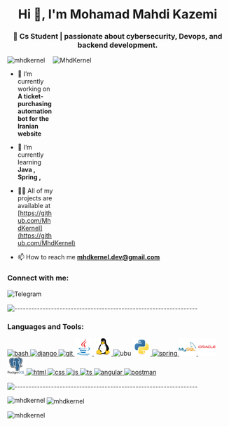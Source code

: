 <h1 align="center">Hi 👋, I'm Mohamad Mahdi Kazemi</h1>
<h3 align="center">🔧 Cs Student | passionate about cybersecurity, Devops, and backend development.</h3>

<img align="right" alt="MhdKernel" width=400 height=400 src="https://user-images.githubusercontent.com/74038190/212750996-938b257b-266c-45a7-9af7-655341c0f58b.gif">
<p align="left"> <img src="https://komarev.com/ghpvc/?username=mhdkernel&label=Profile%20views&color=0e75b6&style=flat" alt="mhdkernel" /> </p>

- 🔭 I’m currently working on **A ticket-purchasing automation bot for the Iranian website**

- 🌱 I’m currently learning **Java , Spring ,**

- 👨‍💻 All of my projects are available at [https://github.com/MhdKernel](https://github.com/MhdKernel)

- 📫 How to reach me **mhdkernel.dev@gmail.com**


<h3 align="left">Connect with me:</h3>
<p align="left">
  <a href="https://t.me/XxXRinmorikateXxX" target="_blank" rel="noreferrer" style="text-decoration: none;">
    <img src="https://cdn.worldvectorlogo.com/logos/telegram-2019-logo.svg" alt="Telegram" width="40" height="40" style="vertical-align: middle;"/>
  </a>
</p>

<img align="center" alt="-----------------------------------------------------------------" src="https://user-images.githubusercontent.com/74038190/212284100-561aa473-3905-4a80-b561-0d28506553ee.gif">
<h3 align="left">Languages and Tools:</h3>
<p align="left"> <a href="https://www.gnu.org/software/bash/" target="_blank" rel="noreferrer"> <img src="https://upload.wikimedia.org/wikipedia/commons/4/4b/Bash_Logo_Colored.svg" alt="bash" width="40" height="40"/> </a> <a href="https://www.djangoproject.com/" target="_blank" rel="noreferrer"> <img src="https://cdn.worldvectorlogo.com/logos/django.svg" alt="django" width="40" height="40"/> </a> <a href="https://git-scm.com/" target="_blank" rel="noreferrer"> <img src="https://www.vectorlogo.zone/logos/git-scm/git-scm-icon.svg" alt="git" width="40" height="40"/> </a> <a href="https://www.java.com" target="_blank" rel="noreferrer"> <img src="https://raw.githubusercontent.com/devicons/devicon/master/icons/java/java-original.svg" alt="java" width="40" height="40"/> </a> <a href="https://www.linux.org/" target="_blank" rel="noreferrer"> <img src="https://raw.githubusercontent.com/devicons/devicon/master/icons/linux/linux-original.svg" alt="linux" width="40" height="40"/> </a> <img src="https://www.vectorlogo.zone/logos/ubuntu/ubuntu-icon.svg" alt="ubu" width="40" height="40"/> <a href="https://www.python.org" target="_blank" rel="noreferrer"> <img src="https://raw.githubusercontent.com/devicons/devicon/master/icons/python/python-original.svg" alt="python" width="40" height="40"/> </a> <a href="https://spring.io/" target="_blank" rel="noreferrer"> <img src="https://www.vectorlogo.zone/logos/springio/springio-icon.svg" alt="spring" width="40" height="40"/> </a> <a href="https://www.mysql.com/" target="_blank" rel="noreferrer"> <img src="https://raw.githubusercontent.com/devicons/devicon/master/icons/mysql/mysql-original-wordmark.svg" alt="mysql" width="40" height="40"/> </a> <a href="https://www.oracle.com/" target="_blank" rel="noreferrer"> <img src="https://raw.githubusercontent.com/devicons/devicon/master/icons/oracle/oracle-original.svg" alt="oracle" width="40" height="40"/> </a> <a href="https://www.postgresql.org" target="_blank" rel="noreferrer"> <img src="https://raw.githubusercontent.com/devicons/devicon/master/icons/postgresql/postgresql-original-wordmark.svg" alt="postgresql" width="40" height="40"/> <img src="https://www.vectorlogo.zone/logos/w3_html5/w3_html5-icon.svg" alt="html" width="40" height="40"/> <img src="https://www.vectorlogo.zone/logos/w3_css/w3_css-icon~old.svg" alt="css" width="40" height="40"/> <img src="https://www.vectorlogo.zone/logos/javascript/javascript-icon.svg" alt="js" width="40" height="40"/> <img src="https://www.vectorlogo.zone/logos/typescriptlang/typescriptlang-icon.svg" alt="ts" width="40" height="40"/> <img src="https://www.vectorlogo.zone/logos/angular/angular-icon.svg" alt="angular" width="40" height="40"/> <img src="https://www.vectorlogo.zone/logos/getpostman/getpostman-icon.svg" alt="postman" width="40" height="40"/> </a> </p>
<img align="center" alt="-----------------------------------------------------------------" src="https://user-images.githubusercontent.com/74038190/212284100-561aa473-3905-4a80-b561-0d28506553ee.gif">
<p><img align="left" src="https://github-readme-stats.vercel.app/api/top-langs?username=mhdkernel&show_icons=true&locale=en&layout=compact" alt="mhdkernel" /></p>

<p>&nbsp;<img align="center" src="https://github-readme-stats.vercel.app/api?username=mhdkernel&show_icons=true&locale=en" alt="mhdkernel" /></p>

<p><img align="center" src="https://github-readme-streak-stats.herokuapp.com/?user=mhdkernel&" alt="mhdkernel" /></p>
